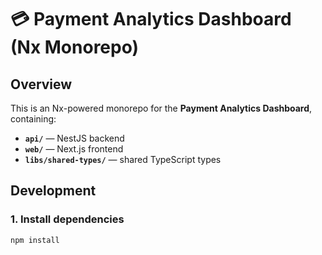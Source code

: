 # 💳 Payment Analytics Dashboard (Nx Monorepo)

## Overview

This is an Nx-powered monorepo for the **Payment Analytics Dashboard**, containing:
- **`api/`** — NestJS backend
- **`web/`** — Next.js frontend
- **`libs/shared-types/`** — shared TypeScript types

## Development

### 1. Install dependencies
```bash
npm install
